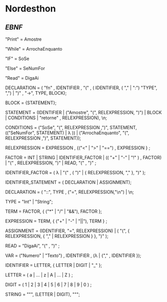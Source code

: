 # Nordesthon

## *EBNF*

"Print" = Amostre 

"While" = ArrochaEnquanto

"IF" = SoSe

"Else" = SeNumFor

"Read" = DigaAi

DECLARATION = ( "fn" , IDENTIFIER , "(" , ( IDENTIFIER, ( "," | ":") "TYPE", ",") | ")" , "->", TYPE, BLOCK);

BLOCK = {STATEMENT};

STATEMENT =  (IDENTIFIER | ("Amostre", "(", RELEXPRESSION, ")") | BLOCK | CONDITIONS | "retorne" , RELEXPRESSION), \n;

CONDITIONS = ("SoSe", "(", RELEXPRESSION ,")", STATEMENT, (("SeNumFor", STATEMENT) | λ )) | ("ArrochaEnquanto", "(", RELEXPRESSION ,")", STATEMENT));

RELEXPRESSION = EXPRESSION , {("<" | ">" | "==") , EXPRESSION } ;

FACTOR = INT | STRING | IDENTIFIER_FACTOR | (( "+" | "-" | "!" ) , FACTOR) | "(" , RELEXPRESSION, ")" | READ, "(" , ")" ;

IDENTIFIER_FACTOR = ( λ | "(" , ( ")" | { RELEXPRESSION, "," }, ")" );

IDENTIFIER_STATEMENT = ( DECLARATION | ASSIGNMENT);

DECLARATION = ( "::", TYPE , ("=", RELEXPRESSION,"\n") | \n;

TYPE = "Int" | "String";

TERM = FACTOR, { ("*" | "/" | "&&"), FACTOR };

EXPRESSION = TERM, { ("+" | "-" | "||"), TERM } ;

ASSIGNMENT = (IDENTIFIER, "=", RELEXPRESSION) | ( "(", { RELEXPRESSION, { "," | RELEXPRESSION } }, ")" );

READ = "DigaAi", "(" , ")" ;

VAR = ("Numero" | "Texto") , IDENTIFIER , (λ | {"," , IDENTIFIER });

IDENTIFIER = LETTER, { LETTER | DIGIT | "_" };

LETTER = ( a | ... | z | A | ... | Z ) ;

DIGIT = ( 1 | 2 | 3 | 4 | 5 | 6 | 7 | 8 | 9 | 0 ) ;

STRING = """, (LETTER | DIGIT), """;
